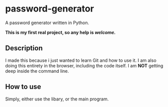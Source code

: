 # password-generator
A password generator written in Python.

**This is my first real project, so any help is *welcome.***

## Description
I made this because i just wanted to learn Git and how to use it. I am also doing this entirety in the browser, including the code itself. I am **NOT** getting deep inside the command line.

## How to use
Simply, either use the libary, or the main program.
